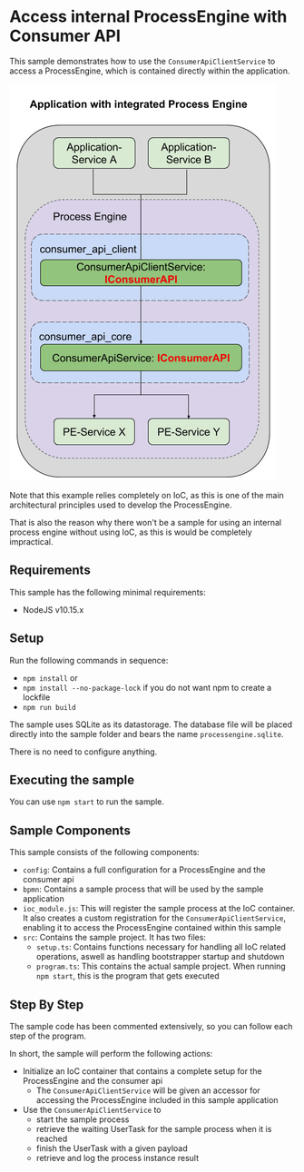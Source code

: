 # Access internal ProcessEngine with Consumer API

This sample demonstrates how to use the `ConsumerApiClientService` to access
a ProcessEngine, which is contained directly within the application.

![Architecture with integrated ProcessEngine](../images/consumer_api_internal.png)

Note that this example relies completely on IoC, as this is one of the main
architectural principles used to develop the ProcessEngine.

That is also the reason why there won't be a sample for using an internal
process engine without using IoC, as this is would be completely impractical.

## Requirements

This sample has the following minimal requirements:

- NodeJS v10.15.x

## Setup

Run the following commands in sequence:

- `npm install` or
- `npm install --no-package-lock` if you do not want npm to create a lockfile
- `npm run build`

The sample uses SQLite as its datastorage. The database file will be placed
directly into the sample folder and bears the name `processengine.sqlite`.

There is no need to configure anything.

## Executing the sample

You can use `npm start` to run the sample.

## Sample Components

This sample consists of the following components:

- `config`: Contains a full configuration for a ProcessEngine
  and the consumer api
- `bpmn`: Contains a sample process that will be used by the sample application
- `ioc_module.js`: This will register the sample process at the IoC container.
  It also creates a custom registration for the `ConsumerApiClientService`,
  enabling it to access the ProcessEngine contained within this sample
- `src`: Contains the sample project. It has two files:
  - `setup.ts`: Contains functions necessary for handling all IoC related
    operations, aswell as handling bootstrapper startup and shutdown
  - `program.ts`: This contains the actual sample project.
    When running `npm start`, this is the program that gets executed

## Step By Step

The sample code has been commented extensively, so you can follow each
step of the program.

In short, the sample will perform the following actions:

- Initialize an IoC container that contains a complete setup for the
  ProcessEngine and the consumer api
  - The `ConsumerApiClientService` will be given an accessor for accessing the
    ProcessEngine included in this sample application
- Use the `ConsumerApiClientService` to
  - start the sample process
  - retrieve the waiting UserTask for the sample process when it is reached
  - finish the UserTask with a given payload
  - retrieve and log the process instance result
